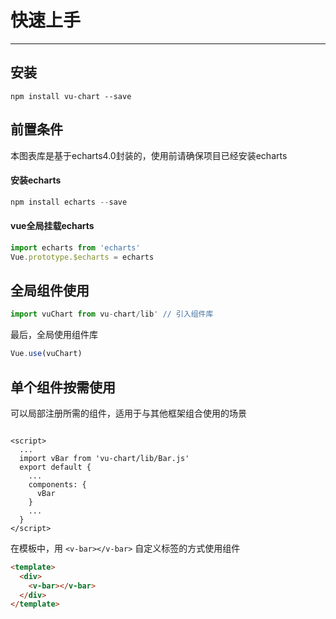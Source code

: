# 快速上手

----

## 安装

```
npm install vu-chart --save
```

## 前置条件
本图表库是基于echarts4.0封装的，使用前请确保项目已经安装echarts

#### 安装echarts
```js
npm install echarts --save
```
#### vue全局挂载echarts
```js
import echarts from 'echarts'
Vue.prototype.$echarts = echarts
```


## 全局组件使用

```js
import vuChart from vu-chart/lib' // 引入组件库
```
最后，全局使用组件库
```js
Vue.use(vuChart)
```





## 单个组件按需使用


可以局部注册所需的组件，适用于与其他框架组合使用的场景


```.vue

<script>
  ...
  import vBar from 'vu-chart/lib/Bar.js'
  export default {
    ...
    components: {
      vBar
    }
    ...
  }
</script>
```


在模板中，用 `<v-bar></v-bar>` 自定义标签的方式使用组件

```html
<template>
  <div>
    <v-bar></v-bar>
  </div>
</template>
```



